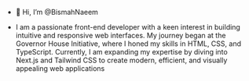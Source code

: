 - 👋 Hi, I’m @BismahNaeem
 
- I am a passionate front-end developer with a keen interest in building intuitive and responsive web interfaces. My journey began at the Governor House Initiative, where I honed my skills in HTML, CSS, and TypeScript. Currently, I am expanding my expertise by diving into Next.js and Tailwind CSS to create modern, efficient, and visually appealing web applications

<!---
BismahNaeem/BismahNaeem is a ✨ special ✨ repository because its `README.md` (this file) appears on your GitHub profile.
You can click the Preview link to take a look at your changes.
--->
